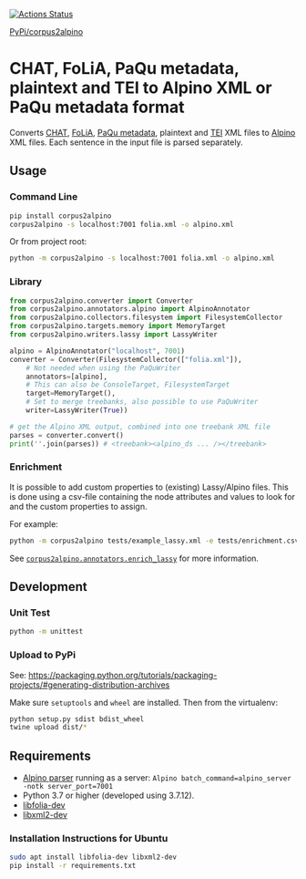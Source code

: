 [![Actions Status](https://github.com/UUDigitalHumanitiesLab/corpus2alpino/workflows/Unit%20tests/badge.svg)](https://github.com/UUDigitalHumanitiesLab/I-analyzer/actions)

[PyPi/corpus2alpino](https://pypi.org/project/corpus2alpino/)

# CHAT, FoLiA, PaQu metadata, plaintext and TEI to Alpino XML or PaQu metadata format

Converts [CHAT](https://childes.talkbank.org/), [FoLiA](https://proycon.github.io/folia/), [PaQu metadata](https://dspace.library.uu.nl/bitstream/1874/356078/1/AnnCor_Annotation_2017_05_11_2017_05_11.pdf), plaintext and [TEI](http://www.tei-c.org) XML files to [Alpino](https://www.let.rug.nl/vannoord/alp/Alpino) XML files. Each sentence in the input file is parsed separately.

## Usage

### Command Line

```bash
pip install corpus2alpino
corpus2alpino -s localhost:7001 folia.xml -o alpino.xml
```

Or from project root:

```bash
python -m corpus2alpino -s localhost:7001 folia.xml -o alpino.xml
```

### Library

```python
from corpus2alpino.converter import Converter
from corpus2alpino.annotators.alpino import AlpinoAnnotator
from corpus2alpino.collectors.filesystem import FilesystemCollector
from corpus2alpino.targets.memory import MemoryTarget
from corpus2alpino.writers.lassy import LassyWriter

alpino = AlpinoAnnotator("localhost", 7001)
converter = Converter(FilesystemCollector(["folia.xml"]),
    # Not needed when using the PaQuWriter
    annotators=[alpino],
    # This can also be ConsoleTarget, FilesystemTarget
    target=MemoryTarget(),
    # Set to merge treebanks, also possible to use PaQuWriter
    writer=LassyWriter(True))

# get the Alpino XML output, combined into one treebank XML file
parses = converter.convert()
print(''.join(parses)) # <treebank><alpino_ds ... /></treebank>
```

### Enrichment

It is possible to add custom properties to (existing) Lassy/Alpino files. This is done using a csv-file containing the node attributes and values to look for and the custom properties to assign.

For example:

```bash
python -m corpus2alpino tests/example_lassy.xml -e tests/enrichment.csv -of lassy
```

See [`corpus2alpino.annotators.enrich_lassy`](corpus2alpino/annotators/enrich_lassy.py) for more information.

## Development

### Unit Test

```bash
python -m unittest
```

### Upload to PyPi

See: https://packaging.python.org/tutorials/packaging-projects/#generating-distribution-archives

Make sure `setuptools` and `wheel` are installed. Then from the virtualenv:

```bash
python setup.py sdist bdist_wheel
twine upload dist/*
```

## Requirements

* [Alpino parser](http://www.let.rug.nl/vannoord/alp/Alpino) running as a server: `Alpino batch_command=alpino_server -notk server_port=7001`
* Python 3.7 or higher (developed using 3.7.12).
* [libfolia-dev](https://packages.ubuntu.com/bionic/libfolia-dev)
* [libxml2-dev](https://packages.ubuntu.com/bionic/libxml2-dev)

### Installation Instructions for Ubuntu

```bash
sudo apt install libfolia-dev libxml2-dev
pip install -r requirements.txt
```
